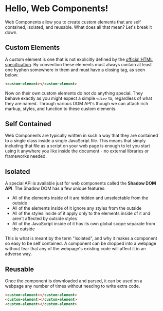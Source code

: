 # Hello, Web Components!

Web Components allow you to create custom elements that are self contained, isolated, and
reusable. What does all that mean? Let's break it down.

## Custom Elements

A custom element is one that is not explicitly defined by the [official HTML specification](https://html.spec.whatwg.org/multipage/). By convention these elements must always contain at least one hyphen somewhere in them and must have a closing tag, as seen below:

```html
<custom-element></custom-element>
```

Now on their own custom elements do not do anything special. They behave exactly as you might expect a simple `<div>` to, regardless of what they are named. Through various DOM API's though we can attach rich markup, styles, and function to these custom elements.

## Self Contained

Web Components are typically written in such a way that they are contained to a single class inside a single JavaScript file. This means that simply including that file as a script on your web page is enough to let you start using it anywhere you like inside the document - no external libraries or frameworks needed.

## Isolated

A special API is available just for web components called the **Shadow DOM API**. The Shadow DOM has a few unique features:

- All of the elements inside of it are hidden and unselectable from the outside
- All of the elements inside of it ignore any styles from the outside
- All of the styles inside of it apply only to the elements inside of it and aren't affected by outside styles
- All of the JavaScript inside of it has its own global scope separate from the outside

This is what is meant by the term "Isolated", and why it makes a component so easy to be self contained. A
component can be dropped into a webpage without fear that any of the webpage's existing code will affect it in
an adverse way.

## Reusable

Once the component is downloaded and parsed, it can be used on a webpage any number of times without needing to write extra code.

```html
<custom-element></custom-element>
<custom-element></custom-element>
<custom-element></custom-element>
```
